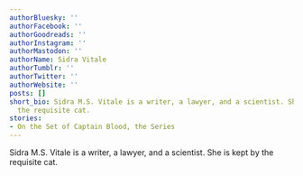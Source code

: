 ```yaml
---
authorBluesky: ''
authorFacebook: ''
authorGoodreads: ''
authorInstagram: ''
authorMastodon: ''
authorName: Sidra Vitale
authorTumblr: ''
authorTwitter: ''
authorWebsite: ''
posts: []
short_bio: Sidra M.S. Vitale is a writer, a lawyer, and a scientist. She is kept by
  the requisite cat.
stories:
- On the Set of Captain Blood, the Series
---
```


Sidra M.S. Vitale is a writer, a lawyer, and a scientist. She is kept by the requisite cat.